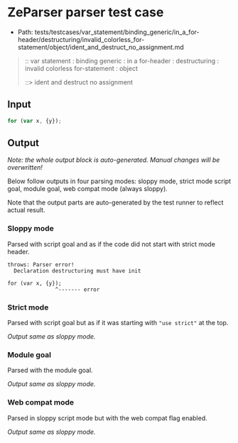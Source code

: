 # ZeParser parser test case

- Path: tests/testcases/var_statement/binding_generic/in_a_for-header/destructuring/invalid_colorless_for-statement/object/ident_and_destruct_no_assignment.md

> :: var statement : binding generic : in a for-header : destructuring : invalid colorless for-statement : object
>
> ::> ident and destruct no assignment

## Input

`````js
for (var x, {y});
`````

## Output

_Note: the whole output block is auto-generated. Manual changes will be overwritten!_

Below follow outputs in four parsing modes: sloppy mode, strict mode script goal, module goal, web compat mode (always sloppy).

Note that the output parts are auto-generated by the test runner to reflect actual result.

### Sloppy mode

Parsed with script goal and as if the code did not start with strict mode header.

`````
throws: Parser error!
  Declaration destructuring must have init

for (var x, {y});
               ^------- error
`````

### Strict mode

Parsed with script goal but as if it was starting with `"use strict"` at the top.

_Output same as sloppy mode._

### Module goal

Parsed with the module goal.

_Output same as sloppy mode._

### Web compat mode

Parsed in sloppy script mode but with the web compat flag enabled.

_Output same as sloppy mode._
